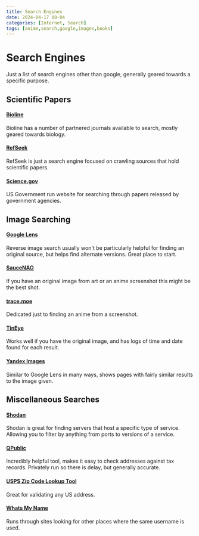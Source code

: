 ```yaml
---
title: Search Engines
date: 2024-04-17 00-04
categories: [Internet, Search]
tags: [anime,search,google,images,books]
---
```


# Search Engines
Just a list of search engines other than google, generally geared towards a specific purpose.

## Scientific Papers
#### [Bioline](https://bioline.org.br)
Bioline has a number of partnered journals available to search, mostly geared towards biology.
#### [RefSeek](https://refseek.com)
RefSeek is just a search engine focused on crawling sources that hold scientific papers.
#### [Science.gov](https://science.gov)
US Government run website for searching through papers released by government agencies.
## Image Searching
#### [Google Lens](https://www.google.com/imghp)
Reverse image search usually won't be particularly helpful for finding an original source, but helps find alternate versions. Great place to start.
#### [SauceNAO](https://saucenao.com/)
If you have an original image from art or an anime screenshot this might be the best shot.
#### [trace.moe](https://trace.moe/)
Dedicated just to finding an anime from a screenshot.
#### [TinEye](https://tineye.com/)
Works well if you have the original image, and has logs of time and date found for each result.
#### [Yandex Images](https://yandex.com/images/)
Similar to Google Lens in many ways, shows pages with fairly similar results to the image given.

## Miscellaneous Searches
#### [Shodan](shodan.io)
Shodan is great for finding servers that host a specific type of service. Allowing you to filter by anything from ports to versions of a service.
#### [QPublic](https://qpublic.schneidercorp.com)
Incredibly helpful tool, makes it easy to check addresses against tax records. Privately run so there is delay, but generally accurate.
#### [USPS Zip Code Lookup Tool](https://tools.usps.com/zip-code-lookup.htm)
Great for validating any US address.

#### [Whats My Name](https://whatsmyname.app/)
Runs through sites looking for other places where the same username is used. 
